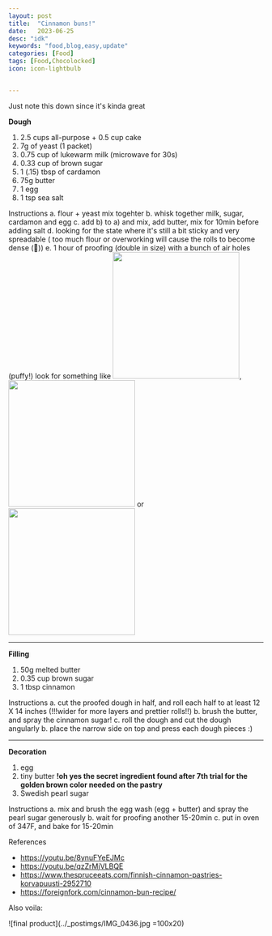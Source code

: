 ```yaml
---
layout: post
title:  "Cinnamon buns!"
date:   2023-06-25
desc: "idk"
keywords: "food,blog,easy,update"
categories: [Food]
tags: [Food,Chocolocked]
icon: icon-lightbulb


---
```


Just note this down since it's kinda great 

**Dough** 
1. 2.5 cups all-purpose + 0.5 cup cake 
2. 7g of yeast (1 packet)
3. 0.75 cup of lukewarm milk (microwave for 30s)
4. 0.33 cup of brown sugar
5. 1 (.15) tbsp of cardamon
6. 75g butter
7. 1 egg
8. 1 tsp sea salt


Instructions 
a. flour + yeast mix togehter 
b. whisk together milk, sugar, cardamon and egg
c. add b) to a) and mix, add butter, mix for 10min before adding salt 
d. looking for the state where it's still a bit sticky and very spreadable ( too much flour or overworking will cause the rolls to become dense (🥹))
e. 1 hour of proofing (double in size) with a bunch of air holes (puffy!)
look for something like [<img src="this.png" width="250"/>](../_postimgs/IMG_0165.jpg), [<img src="this.png" width="250"/>](../_postimgs/IMG_0166.jpg) or [<img src="that.png" width="250"/>](../_postimgs/IMG_0168.jpg)

---
**Filling** 
1. 50g melted butter
2. 0.35 cup brown sugar
3. 1 tbsp cinnamon

Instructions
a. cut the proofed dough in half, and roll each half to at least 12 X 14 inches (!!!wider for more layers and prettier rolls!!)
b. brush the butter, and spray the cinnamon sugar!
c. roll the dough and cut the dough angularly
b. place the narrow side on top and press each dough pieces :) 

---
**Decoration**
1. egg
2. tiny butter **!oh yes the secret ingredient found after 7th trial for the golden brown color needed on the pastry**
4. Swedish pearl sugar

Instructions 
a. mix and brush the egg wash (egg + butter) and spray the pearl sugar generously 
b. wait for proofing another 15-20min 
c. put in oven of 347F, and bake for 15-20min 










References
* https://youtu.be/8ynuFYeEJMc
* https://youtu.be/qzZrMjVLBQE
* https://www.thespruceeats.com/finnish-cinnamon-pastries-korvapuusti-2952710
* https://foreignfork.com/cinnamon-bun-recipe/

Also voila: 

![final product](../_postimgs/IMG_0436.jpg =100x20)
